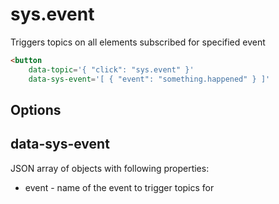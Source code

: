 sys.event
=========

Triggers topics on all elements subscribed for specified event

``` html
<button
    data-topic='{ "click": "sys.event" }'
    data-sys-event='[ { "event": "something.happened" } ]'
```

Options
-------

data-sys-event
--------------

JSON array of objects with following properties:

* event - name of the event to trigger topics for

